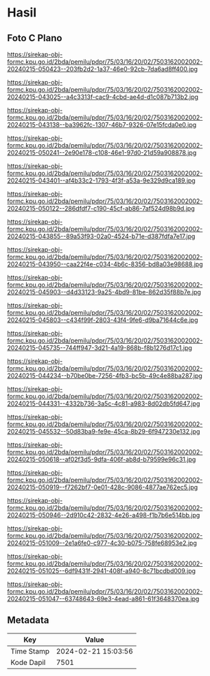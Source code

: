 # Hasil

## Foto C Plano

https://sirekap-obj-formc.kpu.go.id/2bda/pemilu/pdpr/75/03/16/20/02/7503162002002-20240215-050423--203fb2d2-1a37-46e0-92cb-7da6ad8ff400.jpg

https://sirekap-obj-formc.kpu.go.id/2bda/pemilu/pdpr/75/03/16/20/02/7503162002002-20240215-043025--a4c3313f-cac9-4cbd-ae4d-d1c087b713b2.jpg

https://sirekap-obj-formc.kpu.go.id/2bda/pemilu/pdpr/75/03/16/20/02/7503162002002-20240215-043138--ba3962fc-1307-46b7-9326-07e15fcda0e0.jpg

https://sirekap-obj-formc.kpu.go.id/2bda/pemilu/pdpr/75/03/16/20/02/7503162002002-20240215-050241--2e90e178-c108-46e1-97d0-21d59a908878.jpg

https://sirekap-obj-formc.kpu.go.id/2bda/pemilu/pdpr/75/03/16/20/02/7503162002002-20240215-043401--af4b33c2-1793-4f3f-a53a-9e329d9ca189.jpg

https://sirekap-obj-formc.kpu.go.id/2bda/pemilu/pdpr/75/03/16/20/02/7503162002002-20240215-050122--286dfdf7-c190-45cf-ab86-7af524d98b9d.jpg

https://sirekap-obj-formc.kpu.go.id/2bda/pemilu/pdpr/75/03/16/20/02/7503162002002-20240215-043855--89a53f93-02a0-4524-b71e-d387fdfa7e17.jpg

https://sirekap-obj-formc.kpu.go.id/2bda/pemilu/pdpr/75/03/16/20/02/7503162002002-20240215-043950--caa22f4e-c034-4b6c-8356-bd8a03e98688.jpg

https://sirekap-obj-formc.kpu.go.id/2bda/pemilu/pdpr/75/03/16/20/02/7503162002002-20240215-045903--d4d33123-9a25-4bd9-81be-862d35f88b7e.jpg

https://sirekap-obj-formc.kpu.go.id/2bda/pemilu/pdpr/75/03/16/20/02/7503162002002-20240215-045803--c434f99f-2803-43f4-9fe6-d9ba71644c6e.jpg

https://sirekap-obj-formc.kpu.go.id/2bda/pemilu/pdpr/75/03/16/20/02/7503162002002-20240215-045735--744ff947-3d21-4a19-868b-f8b1276d17c1.jpg

https://sirekap-obj-formc.kpu.go.id/2bda/pemilu/pdpr/75/03/16/20/02/7503162002002-20240215-044234--b70be0be-7256-4fb3-bc5b-49c4e88ba287.jpg

https://sirekap-obj-formc.kpu.go.id/2bda/pemilu/pdpr/75/03/16/20/02/7503162002002-20240215-044331--4332b736-3a5c-4c81-a983-8d02db5fd647.jpg

https://sirekap-obj-formc.kpu.go.id/2bda/pemilu/pdpr/75/03/16/20/02/7503162002002-20240215-045532--50d83ba9-fe9e-45ca-8b29-6f947230e132.jpg

https://sirekap-obj-formc.kpu.go.id/2bda/pemilu/pdpr/75/03/16/20/02/7503162002002-20240215-050618--af02f3d5-9dfa-406f-ab8d-b79599e96c31.jpg

https://sirekap-obj-formc.kpu.go.id/2bda/pemilu/pdpr/75/03/16/20/02/7503162002002-20240215-050919--f7262bf7-0e01-428c-9086-4877ae762ec5.jpg

https://sirekap-obj-formc.kpu.go.id/2bda/pemilu/pdpr/75/03/16/20/02/7503162002002-20240215-050946--2d910c42-2832-4e26-a498-f1b7b6e514bb.jpg

https://sirekap-obj-formc.kpu.go.id/2bda/pemilu/pdpr/75/03/16/20/02/7503162002002-20240215-051009--2e1a6fe0-c977-4c30-b075-758fe68953e2.jpg

https://sirekap-obj-formc.kpu.go.id/2bda/pemilu/pdpr/75/03/16/20/02/7503162002002-20240215-051025--6df9431f-2941-408f-a940-8c71bcdbd009.jpg

https://sirekap-obj-formc.kpu.go.id/2bda/pemilu/pdpr/75/03/16/20/02/7503162002002-20240215-051047--63748643-69e3-4ead-a861-61f3648370ea.jpg


## Metadata

| Key        | Value               |
| ---------- | ------------------- |
| Time Stamp | 2024-02-21 15:03:56 |
| Kode Dapil | 7501                |



